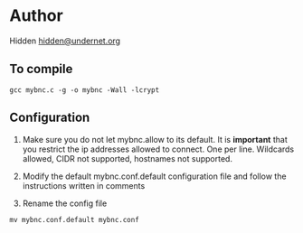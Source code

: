# Author
Hidden <hidden@undernet.org>

## To compile
```
gcc mybnc.c -g -o mybnc -Wall -lcrypt
```

## Configuration

1. Make sure you do not let mybnc.allow to its default. It is **important** that you restrict the ip addresses allowed to connect. One per line. Wildcards allowed, CIDR not supported, hostnames not supported.

2. Modify the default mybnc.conf.default configuration file and follow the instructions written in comments

3. Rename the config file
```
mv mybnc.conf.default mybnc.conf
```
